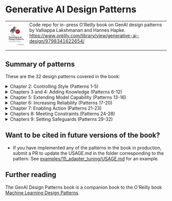 # Generative AI Design Patterns
|    |    |
| -- | -- |
| <a href="https://www.oreilly.com/library/view/generative-ai-design/9798341622654/"><img src="diagrams/cover.jpg" width="500"></a> | Code repo for in-press O'Reilly book on GenAI design patterns by Valliappa Lakshmanan and Hannes Hapke. https://www.oreilly.com/library/view/generative-ai-design/9798341622654/ <br/><br/> 

## Summary of patterns
These are the 32 design patterns covered in the book:

<details>
<summary>Chapter 2: Controlling Style (Patterns 1-5)</summary>

| Pattern Number | Pattern Name | Problem | Solution | Usage Scenarios | Code Example |
| -------------: | :----------- | :------ | :------- | :-------------- | :----------- |
| 1 | Logits Masking | Need to ensure generated text conforms to specific style rules for brand, accuracy, or compliance reasons. | Intercept the generation at the sampling stage to zero out probabilities of continuations that don't meet the rules | Use words associated with specific brand; avoid repeating factual information; make content compliant with style book | [examples/01_logits_masking](examples/01_logits_masking)|
| 2 | Grammar | Need text to conform to a specific format or data schema for downstream processing. | Specify rules as a formal grammar (e.g., BNF) or schema that the model framework applies to constrain token generation. | Generating valid SQL timestamps; extracting structured data in a specific format; ensuring output conforms to JSON schema. | [examples/02_grammar](examples/02_grammar) |
| 3 | Style Transfer | Need to convert content into a form that mimics specific tone and style that is difficult to express through rules, but can be shown through example conversions. | Use few-shot learning or model fine-tuning to teach the model how to convert content to the desired style. | Rewriting generic content to match brand guidelines; converting academic papers to blog posts; transforming image and text content for different social media platforms or audiences. | [examples/03_style_transfer](examples/03_style_transfer) |
| 4 | Reverse Neutralization | Need to generate content in a specific style that can be shown through example content. | Use an LLM to generate content in an intermediate neutral form, and a fine-tuned LLM to convert that neutral form into the desired style. | Generating letters in region-specific legalese; generating emails in personal style. | [examples/04_reverse_neutralization](examples/04_reverse_neutralization) |
| 5 | Content Optimization | Need to determine optimal style for content without knowing which factors matter. | Generate pairs of content, compare them using an evaluator, create a preference dataset, and perform preference tuning. | Optimizing ad copy, marketing content, or educational materials where effective style factors are unknown. | [examples/05_content_optimization](examples/05_content_optimization) |

</details>

<details>
<summary>Chapters 3 and 4: Adding Knowledge (Patterns 6-12) </summary>
  
| Pattern Number | Pattern Name | Problem | Solution | Usage Scenarios | Code Example |
| -------------: | :----------- | :------ | :------- | :-------------- | :----------- |
| 6 | Basic RAG | Knowledge cutoff, confidential data, and hallucinations pose problems for zero-shot generation by LLMs. | Ground the response generated by the LLM by adding relevant information from a knowledge base into the prompt context. | The applications of RAG are constantly expanding as the technology evolves. | [examples/06_basic_rag](examples/06_basic_rag) |
| 7 | Semantic Indexing | Traditional keyword indexing/lookup approaches fail when documents get more complex, contain different media types like images or tables, or bridge multiple domains. | Use embeddings to capture the meaning of texts, images, and other media types. Find relevant chunks by comparing the embedding of the chunk to that of the query. | | [examples/07_semantic_indexing](examples/07_semantic_indexing) |
| 8 | Indexing at Scale | Dealing with outdated or contradictory information in your knowledge base. | Using metadata, query filtering, and result reranking. | | [examples/08_indexing_at_scale](examples/08_indexing_at_scale) |
| 9 | Index-aware Retrieval | Comparing questions to chunks is problematic because the question itself will not appear in the knowledge base, may use synonyms or jargon, or may require holistic interpretation. | Hypothetical answers, query expansion, hybrid search, GraphRAG | | [examples/09_index_aware_retrieval](examples/09_index_aware_retrieval) |
| 10 | Node Postprocessing | Irrelevant content, ambiguous entities, generic answers. | Reranking offer the ability to bring in a lot of other neat ideas: hybrid search, query expansion, filtering, contextual compression, disambiguation, personalization | | [examples/10_node_postprocessing](examples/10_node_postprocessing) |
| 11 | Trustworthy Generation | How to retain users’ trust given that there is no way to completely avoid errors. | Out-of-domain detection, citations, guardrails, human feedback, corrective RAG, UX design can all help. | | [examples/11_trustworthy_generation](examples/11_trustworthy_generation) |
| 12 | Deep Search | RAG systems are less effective for complex information retrieval tasks because of context window constraints, query ambiguity, information verification, shallow reasoning, and multi-hop query challenges. | Iterative process of searching, reading, and reasoning to provide comprehensive answers to complex queries. | | [examples/12_deep_search](examples/12_deep_search) |

</details>

<details>
<summary>Chapter 5: Extending Model Capability (Patterns 13-16) </summary>
  
| Pattern Number | Pattern Name | Problem | Solution | Usage Scenarios | Code Example |
| -------------: | :----------- | :------ | :------- | :-------------- | :----------- |
| 13 | Chain of Thought (CoT) | Foundational models often struggle with multi-step reasoning tasks, leading to incorrect or fabricated answers. | CoT prompts the model to break down complex problems into intermediate reasoning steps before providing the final answer. | Complex mathematical problems, logical deductions, and sequential reasoning tasks where step-by-step thinking is required. | [examples/13_chain_of_thought](examples/13_chain_of_thought) |
| 14 | Tree of Thoughts (ToT) | Many strategic or logical tasks cannot be solved by a single linear reasoning path, requiring exploration of multiple alternatives. | ToT treats problem-solving as a tree search, generating multiple reasoning paths, evaluating them, and backtracking as needed | Complex tasks involving strategic thinking, planning, or creative writing that require exploring multiple solution paths. | [examples/14_tree_of_thoughts](examples/14_tree_of_thoughts) |
| 15 | Adapter Tuning | Fully fine-tuning large foundational models for specialized tasks is computationally expensive and requires significant data.nt. | Adapter Tuning trains small add-on neural network layers, leaving the original model weights frozen, making it efficient for specialized adaptation. | Adapting models for specific tasks like classification, summarization, or specialized chatbots with a small (100-10k) dataset of examples. | [examples/15_adapter_tuning](examples/15_adapter_tuning) |
| 16 | Evol-Instruct | Creating high-quality datasets for instruction tuning models on new and complex enterprise tasks is difficult and time-consuming. | Evol-Instruct efficiently generates instruction-tuning datasets by evolving instructions through multiple iterations of LLM-generated tasks and answers. | Teaching models new, domain-specific tasks that are not covered by their pre-training data, particularly in enterprise settings. | [examples/16_evol_instruct](examples/16_evol_instruct) |

</details>

<details>
<summary>Chapter 6: Increasing Reliability (Patterns 17-20) </summary>

| Pattern Number | Pattern Name | Problem | Solution | Usage Scenarios | Code Example |
| -------------: | :----------- | :------ | :------- | :-------------- | :----------- |  
| 17 | LLM-as-Judge | Evaluation of GenAI capabilities is hard because the tasks that GenAI performs are open-ended. | Provide detailed, multi-dimensional feedback that can be used to compare models, track improvements, and guide further development. | Evaluation is core to many of the other patterns and to building AI applications effectively. | [examples/17_llm_as_judge](examples/17_llm_as_judge) |
| 18 | Reflection | How to get the LLM to correct an earlier response in response to feedback or criticism. | The feedback is used to modify the prompt that is sent to the LLM a second time. | Reliable performance in most complex tasks where the approach can not be predetermined. | [examples/18_reflection](examples/18_reflection) |
| 19 | Dependency Injection | Need to independently develop and test each component of an LLM chain. | When you build chains of LLM calls, build them such that it is easy to inject a mock implementation to replace any step of the chain. | In any situation where you chain LLM calls or use external tools. | [examples/19_dependency_injection](examples/19_dependency_injection) |
| 20 | Prompt Optimization | Need to easily update prompts when dependencies change to maintain level of performance | Systematically set the prompts used in a GenAI pipeline by optimizing them on a dataset of examples | In any situation where you have to reduce the maintenance overhead associated with LLM version changes (and other dependencies). | [examples/20_prompt_optimiation](examples/20_prompt_optimization) |

</details>

<details>
<summary>Chapter 7: Enabling Action (Patterns 21-23) </summary>

| Pattern Number | Pattern Name | Problem | Solution | Usage Scenarios | Code Example |
| -------------: | :----------- | :------ | :------- | :-------------- | :----------- |  
| 21 | Tool Calling | How can you bridge the LLM and a software API so that the LLM is able to invoke the API and get the job done? | The LLM emits special tokens when it determines that a function needs to be called and also emits the parameters to pass to that function. A client-side postprocessor invokes the function with those parameters, and sends the results back to the LLM. The LLM incorporates the function results in its response. | Whenever you want the LLM to not just state the steps needed, but to execute those steps. Also allows you to incorporate up-to-date knowledge from real-time sources, connect to transactional enterprise systems, perform calculations, and use optimization solvers. | [examples/21_tool_calling](examples/21_tool_calling) |
| 22 | Code Execution | You have a software system that can do the task, but invoking it involves a DSL. | LLMs generate code that is then executed by an external system. | Creating graphs, annotating images, updating databases. | [examples/22_code_execution](examples/22_code_execution) |
| 23 | Multi-agent Collaboration | Handle multi-step tasks that require different tools, maintain content over extended interactions, evaluate situations and take appropriate actions without human intervention, and adapt to user preferences. | Multi-agent architectures allow you to solve real-world problems using specialized single-purpose agents and organizing them in ways that mimic human organizational structures. | Complex reasoning, multi-step problem solving, collaborative content creation, adversarial verification, specialized domain integration, self-improving systems | [examples/23_multi_agent](examples/23_multi_agent) |
    
</details>

<details>
<summary>Chapters 8: Meeting Constraints (Patterns 24-28) </summary>

| Pattern Number | Pattern Name               | Problem                                                                                                                   | Solution                                                                                                                                                                                                                                                                     | Usage Scenarios                                                                                                                           | Code Example                                                             |
| -------------: |:---------------------------|:--------------------------------------------------------------------------------------------------------------------------|:-----------------------------------------------------------------------------------------------------------------------------------------------------------------------------------------------------------------------------------------------------------------------------|:------------------------------------------------------------------------------------------------------------------------------------------|:-------------------------------------------------------------------------|
| 24 | Small Language Model (SLM) | The foundational model you are using is introducing too much latency or cost.                                             | Use a small foundational model to fit within cost and latency constraints without compromising unduly on quality by employing quantization (reduce precision of model parameters), distillation (narrow knowledge scope), or speculative coding (backstop with larger model) | Narrow-scoped knowledge applications, cost reduction, edge device deployment, faster inference requirements, GPU-constrained environments | [examples/24_small_language_model](examples/24_small_language_model)     |
| 25 | Prompt Caching             | User requests follow patterns with repeated queries. Recomputing the same responses wastes resources and increases costs. | Reuse previously generated responses (in the case of client-side caching) and/or model internal states (in the case of server-side caching) for the same or similar prompts. The similarity can be based on prompt meaning (semantic cache) or overlap (prefix caching).     | Applications with repeated queries, cost optimization, interactive applications requiring fast responses, multi-tenant systems            | [examples/25_prompt_caching](examples/25_prompt_caching)                 |
| 26 | Inference Optimization     | Self-hosting LLMs brings with it GPU constraints and hardware utilization challenges. Real-time applications need faster response times. | Improves the efficiency of model inference by employing continuous batching (requests are pulled from a queue and slotted into GPU cores as soon as they become available), speculative decoding (efficiently compute the next set of tokens whenever the smaller model is able to do so, backstopping this with a large model), and/or prompt compression (preprocess prompts to make them shorter). | Self-hosted LLM deployments, real-time applications, GPU memory-constrained environments, high-throughput serving scenarios               | [examples/26_inference_optimization](examples/26_inference_optimization) |
| 27 | Degradation Testing        |  Need metrics to help identify when service quality degrades and the constraint under which the application is bounded. | A set of core metrics — Time-to-First-Token (TTFT), End-to-End Request Latency (EERL), Tokens per Second (TPS) — and a variety of scalability and resilience metrics can help identify degradation of service quality; targeted interventions can help improve specific metrics. | Pre-production testing, performance validation, bottleneck identification, capacity planning, ongoing monitoring and optimization.        | [examples/27_degradation_testing](examples/27_degradation_testing)       |
| 28 | Long-Term Memory | LLM applications need to simulate memory of past interactions by prepending relevant history to each prompt, but this approach can become costly and inefficient with long conversations due to context window limitations. | LLM applications use various types of memory – working, episodic, procedural, and semantic – to maintain context, recall past interactions, personalize responses, and retain key facts, respectively. | Chatbots, multi-step workflows, personalization, processing large documents | [examples/28_long_term_memory](examples/28_long_term_memory)             |

</details>
<details>
<summary>Chapters 9: Setting Safeguards (Patterns 29-32) </summary>

| Pattern Number | Pattern Name | Problem | Solution | Usage Scenarios | Code Example                                                       |
|---------------:| :----------- | :------ | :------- | :-------------- |:-------------------------------------------------------------------|
|             29 | Template Generation | The risk of sending content without human review is very high, but human review will not scale to the volume of communications. | Pregenerate templates that are reviewed beforehand. Inference time requires only deterministic string replacement, and is therefore safe to directly send to consumers. | Personalized communications in business to consumer settings. | [examples/29_template_generation](examples/29_template_generation) |
|             30 | Assembled Reformat | Content needs to be presented in an appealing way, but the risk posed by dynamically generated content is too high. | Reduce the risk of inaccurate or hallucinated content by separating out the task of content creation into two low-risk steps — first, assembling data in low-risk ways and second, formatting the content based on that data. | Situations where accurate content needs to be presented in appealing ways, such as in product catalogs. | [examples/30_assembled_reformat](examples/30_assembled_reformat)   |
|             31 | Self-Check | Identify potential hallucinations cost-effectively | Use token probabilities to detect hallucination in LLM responses | In any situation where factual (as opposed to creative) responses are needed. | [examples/31_self_check](examples/31_self_check)                   |
|             32 | Guardails |  Require safeguards for security, data privacy, content moderation, hallucination, and alignment to ensure that AI applications operate within ethical, legal, and functional parameters. | Wrap the LLM calls with a layer of code that preprocesses the information going into the model and/or post-processes the output of the model. Knowledge retrieval and tool use will also need to be protected. | Anytime your application could be subject to attacks by malicious adversaries. | [examples/32_guardrails](examples/32_guardrails)                   |

</details>

## Want to be cited in future versions of the book?
* If you have implemented any of the patterns in the book in production, submit a PR to update the USAGE.md in the folder corresponding to the pattern.
See [examples/15_adapter_tuning/USAGE.md](examples/15_adapter_tuning/USAGE.md) for an example.

## Further reading
The GenAI Design Patterns book is a companion book to the O'Reilly book [Machine Learning Design Patterns](https://www.amazon.com/Machine-Learning-Design-Patterns-Preparation/dp/1098115783).
